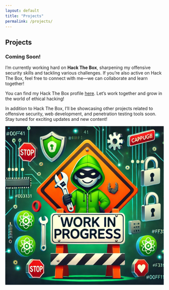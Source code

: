 ```yaml
---
layout: default
title: "Projects"
permalink: /projects/
---
```


## Projects

### Coming Soon!

I’m currently working hard on **Hack The Box**, sharpening my offensive security skills and tackling various challenges. If you’re also active on Hack The Box, feel free to connect with me—we can collaborate and learn together!

You can find my Hack The Box profile [here](https://app.hackthebox.com/profile/2105172). Let’s work together and grow in the world of ethical hacking!

In addition to Hack The Box, I’ll be showcasing other projects related to offensive security, web development, and penetration testing tools soon. Stay tuned for exciting updates and new content!

![Work in Progress](assets/images/work-in-progress.png)
